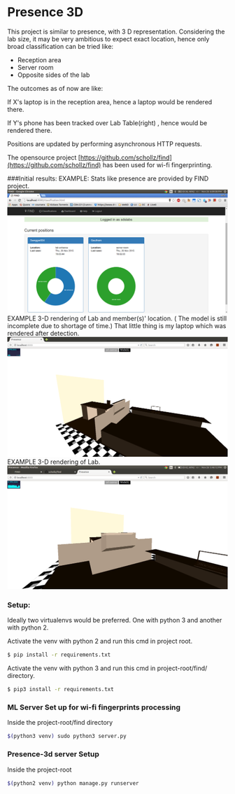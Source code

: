 # Presence 3D

This project is similar to presence, with 3 D representation. Considering the lab size, it may be very ambitious to expect exact location, hence only broad classification can be tried like: 

- Reception area
- Server room
- Opposite sides of the lab

The outcomes as of now are like: 

If X's laptop is in the reception area, hence a laptop would be rendered there.

If Y's phone has been tracked over Lab Table(right) , hence would be rendered there.

Positions are updated by performing asynchronous HTTP requests.

The opensource project [https://github.com/schollz/find](https://github.com/schollz/find) has been used for wi-fi fingerprinting.

###Initial results:
EXAMPLE: Stats like presence are provided by FIND project.
![alt text](https://github.com/sdslabs/presence-3D/raw/master/demo/stats.png "Real time(almost) stats")
EXAMPLE 3-D rendering of Lab and member(s)' location. ( The model is still incomplete due to shortage of time.)
That little thing is my laptop which was rendered after detection.
![alt text](https://github.com/sdslabs/presence-3D/raw/master/demo/3d_presence.png "Render 1")
EXAMPLE 3-D rendering of Lab. 
![alt text](https://github.com/sdslabs/presence-3D/raw/master/demo/3d_presence_2.png "Render 2")


### Setup:
Ideally two virtualenvs would be preferred. One with python 3 and another with python 2.

Activate the venv with python 2 and run this cmd in project root.
```bash
$ pip install -r requirements.txt
```

Activate the venv with python 3  and run this cmd in project-root/find/ directory.
```bash
$ pip3 install -r requirements.txt
```

### ML Server Set up for wi-fi fingerprints processing
Inside the project-root/find directory

```bash
$(python3 venv) sudo python3 server.py
```

### Presence-3d server Setup

Inside the project-root

```bash
$(python2 venv) python manage.py runserver
```
